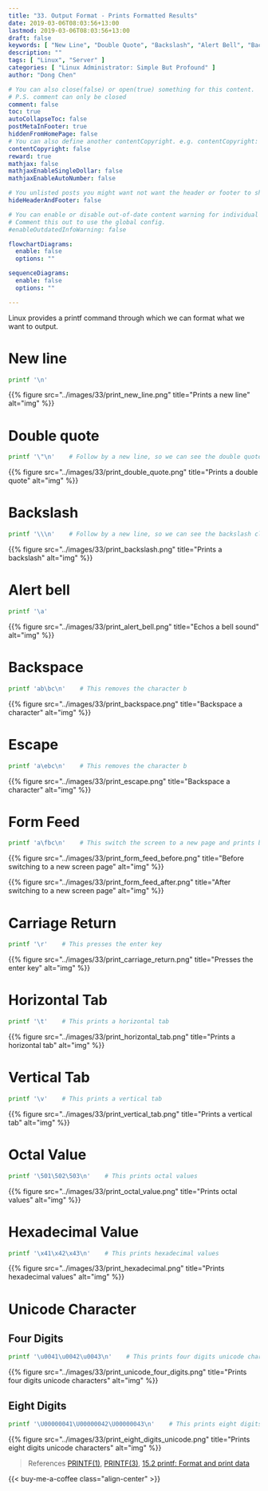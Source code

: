 ```yaml
---
title: "33. Output Format - Prints Formatted Results"
date: 2019-03-06T08:03:56+13:00
lastmod: 2019-03-06T08:03:56+13:00
draft: false
keywords: [ "New Line", "Double Quote", "Backslash", "Alert Bell", "Backspace", "Escape", "Form Feed", "Carriage Return", "Horizontal Tab", "Vertical Tab", "Octal Value", "Hexadecimal Value", "Four Digits Unicode Character", "Eight Digits Unicode Character" ]
description: ""
tags: [ "Linux", "Server" ]
categories: [ "Linux Administrator: Simple But Profound" ]
author: "Dong Chen"

# You can also close(false) or open(true) something for this content.
# P.S. comment can only be closed
comment: false
toc: true
autoCollapseToc: false
postMetaInFooter: true
hiddenFromHomePage: false
# You can also define another contentCopyright. e.g. contentCopyright: "This is another copyright."
contentCopyright: false
reward: true
mathjax: false
mathjaxEnableSingleDollar: false
mathjaxEnableAutoNumber: false

# You unlisted posts you might want not want the header or footer to show
hideHeaderAndFooter: false

# You can enable or disable out-of-date content warning for individual post.
# Comment this out to use the global config.
#enableOutdatedInfoWarning: false

flowchartDiagrams:
  enable: false
  options: ""

sequenceDiagrams: 
  enable: false
  options: ""

---
```


Linux provides a printf command through which we can format what we want to output.

<!--more-->

# New line

```bash
printf '\n'
```

{{% figure src="../images/33/print_new_line.png" title="Prints a new line" alt="img" %}}

# Double quote

```bash
printf '\"\n'    # Follow by a new line, so we can see the double quote clearly.
```

{{% figure src="../images/33/print_double_quote.png" title="Prints a double quote" alt="img" %}}

# Backslash

```bash
printf '\\\n'    # Follow by a new line, so we can see the backslash clearly.
```

{{% figure src="../images/33/print_backslash.png" title="Prints a backslash" alt="img" %}}

# Alert bell

```bash
printf '\a'
```

{{% figure src="../images/33/print_alert_bell.png" title="Echos a bell sound" alt="img" %}}

# Backspace

```bash
printf 'ab\bc\n'    # This removes the character b
```

{{% figure src="../images/33/print_backspace.png" title="Backspace a character" alt="img" %}}

# Escape

```bash
printf 'a\ebc\n'    # This removes the character b
```

{{% figure src="../images/33/print_escape.png" title="Backspace a character" alt="img" %}}

# Form Feed

```bash
printf 'a\fbc\n'    # This switch the screen to a new page and prints bc follow by a new line.
```

{{% figure src="../images/33/print_form_feed_before.png" title="Before switching to a new screen page" alt="img" %}}

{{% figure src="../images/33/print_form_feed_after.png" title="After switching to a new screen page" alt="img" %}}

# Carriage Return

```bash
printf '\r'    # This presses the enter key
```

{{% figure src="../images/33/print_carriage_return.png" title="Presses the enter key" alt="img" %}}

# Horizontal Tab

```bash
printf '\t'    # This prints a horizontal tab
```

{{% figure src="../images/33/print_horizontal_tab.png" title="Prints a horizontal tab" alt="img" %}}

# Vertical Tab

```bash
printf '\v'    # This prints a vertical tab
```

{{% figure src="../images/33/print_vertical_tab.png" title="Prints a vertical tab" alt="img" %}}

# Octal Value

```bash
printf '\501\502\503\n'    # This prints octal values
```

{{% figure src="../images/33/print_octal_value.png" title="Prints octal values" alt="img" %}}

# Hexadecimal Value

```bash
printf '\x41\x42\x43\n'    # This prints hexadecimal values
```

{{% figure src="../images/33/print_hexadecimal.png" title="Prints hexadecimal values" alt="img" %}}

# Unicode Character

## Four Digits

```bash
printf '\u0041\u0042\u0043\n'    # This prints four digits unicode characters
```

{{% figure src="../images/33/print_unicode_four_digits.png" title="Prints four digits unicode characters" alt="img" %}}

## Eight Digits

```bash
printf '\U00000041\U00000042\U00000043\n'    # This prints eight digits unicode characters
```

{{% figure src="../images/33/print_eight_digits_unicode.png" title="Prints eight digits unicode characters" alt="img" %}}

> References
> [PRINTF(1)](http://man7.org/linux/man-pages/man1/printf.1.html),
> [PRINTF(3)](http://man7.org/linux/man-pages/man3/printf.3.html),
> [15.2 printf: Format and print data](https://www.gnu.org/software/coreutils/manual/html_node/printf-invocation.html)

<!-- Buy Me a Coffee Button -->
{{< buy-me-a-coffee class="align-center" >}}
